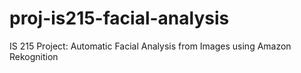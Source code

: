 # proj-is215-facial-analysis
IS 215 Project: Automatic Facial Analysis from Images using Amazon Rekognition
